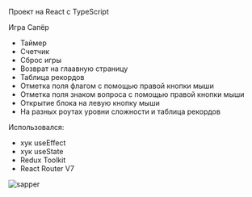 Проект на React с TypeScript

Игра Сапёр

- Таймер
- Счетчик
- Сброс игры
- Возврат на глаавную страницу
- Таблица рекордов
- Отметка поля флагом с помощью правой кнопки мыши
- Отметка поля знаком вопроса с помощью правой кнопки мыши
- Открытие блока на левую кнопку мыши
- На разных роутах уровни сложности и таблица рекордов

Использовался:

- хук useEffect
- хук useState
- Redux Toolkit
- React Router V7

![sapper](https://github.com/user-attachments/assets/e41d64f2-8991-4105-b8f0-9a7ceb3c2b3a)


